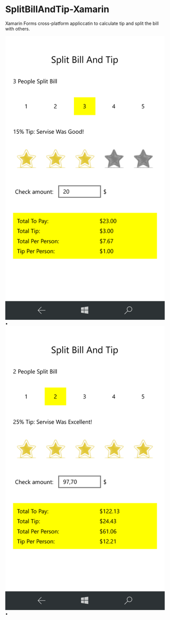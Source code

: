 # SplitBillAndTip-Xamarin
Xamarin Forms cross-platform appliccatin to calculate tip and split the bill with others.


![Иллюстрация к проекту](https://github.com/brain2d/SplitBillAndTip-Xamarin/raw/master/SplitBillAndTip/SplitBillAndTip/images/screen1.png)•
![Иллюстрация к проекту](https://github.com/brain2d/SplitBillAndTip-Xamarin/raw/master/SplitBillAndTip/SplitBillAndTip/images/screen2.png)•
